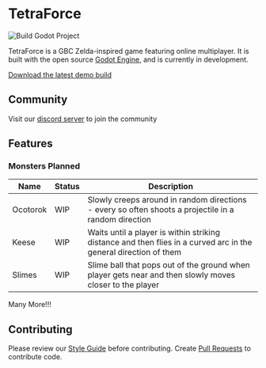 # TetraForce

![Build Godot Project](https://github.com/fornclake/TetraForce/workflows/Build%20Godot%20Project/badge.svg?branch=master)


TetraForce is a GBC Zelda-inspired game featuring online multiplayer. It is built with the open source [Godot Engine](https://godotengine.org/), and is currently in development.

[Download the latest demo build](https://github.com/fornclake/TetraForce/actions/runs/206551568)

## Community

Visit our [discord server]() to join the community

## Features

### Monsters Planned
Name|Status|Description
--|--|--
Ocotorok|WIP|Slowly creeps around in random directions - every so often shoots a projectile in a random direction
Keese|WIP|Waits until a player is within striking distance and then flies in a curved arc in the general direction of them
Slimes|WIP|Slime ball that pops out of the ground when player gets near and then slowly moves closer to the player
Many More!!!


## Contributing

Please review our [Style Guide](https://github.com/fornclake/TetraForce/wiki/Style-Guide) before contributing.
Create [Pull Requests](https://opensource.com/article/19/7/create-pull-request-github) to contribute code.